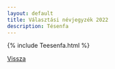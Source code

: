 ```yaml
---
layout: default
title: Választási névjegyzék 2022
description: Tésenfa
---
```


{% include Teesenfa.html %}

[Vissza](./)